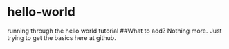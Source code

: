 # hello-world
running through the hello world tutorial
##What to add?
Nothing more. Just trying to get the basics here at github.
